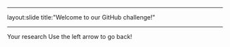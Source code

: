 _ _ _
layout:slide
title:"Welcome to our GitHub challenge!"
_ _ _
Your research
Use the left arrow to go back! 
